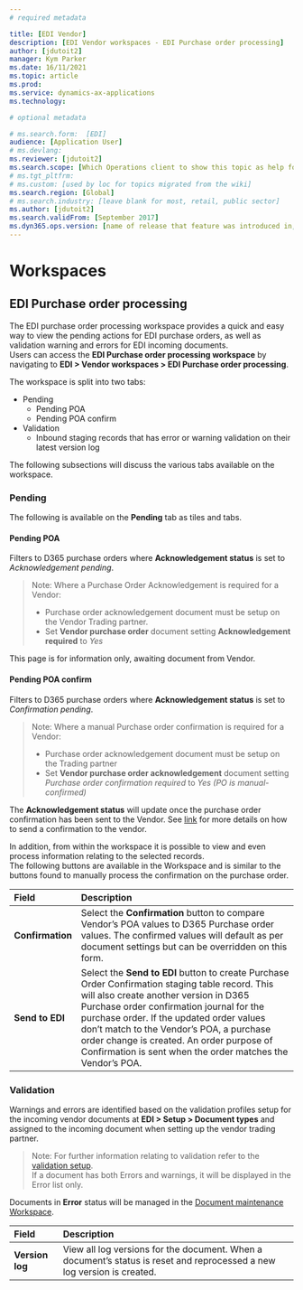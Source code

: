 ```yaml
---
# required metadata

title: [EDI Vendor]
description: [EDI Vendor workspaces - EDI Purchase order processing]
author: [jdutoit2]
manager: Kym Parker
ms.date: 16/11/2021
ms.topic: article
ms.prod: 
ms.service: dynamics-ax-applications
ms.technology: 

# optional metadata

# ms.search.form:  [EDI]
audience: [Application User]
# ms.devlang: 
ms.reviewer: [jdutoit2]
ms.search.scope: [Which Operations client to show this topic as help for, to be set by content strategist, see list here: https://microsoft.sharepoint.com/teams/DynDoc/_layouts/15/WopiFrame.aspx?sourcedoc={23419e1c-eb64-42e9-aa9b-79875b428718}&action=edit&wd=target%28Core%20Dynamics%20AX%20CP%20requirements%2Eone%7C4CC185C0%2DEFAA%2D42CD%2D94B9%2D8F2A45E7F61A%2FVersions%20list%20for%20docs%20topics%7CC14BE630%2D5151%2D49D6%2D8305%2D554B5084593C%2F%29]
# ms.tgt_pltfrm: 
# ms.custom: [used by loc for topics migrated from the wiki]
ms.search.region: [Global]
# ms.search.industry: [leave blank for most, retail, public sector]
ms.author: [jdutoit2]
ms.search.validFrom: [September 2017]
ms.dyn365.ops.version: [name of release that feature was introduced in, see list here: https://microsoft.sharepoint.com/teams/DynDoc/_layouts/15/WopiFrame.aspx?sourcedoc={23419e1c-eb64-42e9-aa9b-79875b428718}&action=edit&wd=target%28Core%20Dynamics%20AX%20CP%20requirements%2Eone%7C4CC185C0%2DEFAA%2D42CD%2D94B9%2D8F2A45E7F61A%2FVersions%20list%20for%20docs%20topics%7CC14BE630%2D5151%2D49D6%2D8305%2D554B5084593C%2F%29]
---
```


# Workspaces

## EDI Purchase order processing

The EDI purchase order processing workspace provides a quick and easy way to view the pending actions for EDI purchase orders, as well as validation warning and errors for EDI incoming documents. <br>
Users can access the **EDI Purchase order processing workspace** by navigating to **EDI > Vendor workspaces > EDI Purchase order processing**. <br> 

The workspace is split into two tabs:
- Pending
    - Pending POA
    - Pending POA confirm
- Validation
    - Inbound staging records that has error or warning validation on their latest version log

The following subsections will discuss the various tabs available on the workspace.

### Pending
The following is available on the **Pending** tab as tiles and tabs.

#### Pending POA
Filters to D365 purchase orders where **Acknowledgement status** is set to _Acknowledgement pending_. <br>
> Note: Where a Purchase Order Acknowledgement is required for a Vendor:
> - Purchase order acknowledgement document must be setup on the Vendor Trading partner. 
> - Set **Vendor purchase order** document setting **Acknowledgement required** to _Yes_

This page is for information only, awaiting document from Vendor.

#### Pending POA confirm
Filters to D365 purchase orders where **Acknowledgement status** is set to _Confirmation pending_. <br>
> Note: Where a manual Purchase order confirmation is required for a Vendor:
> - Purchase order acknowledgement document must be setup on the Trading partner
> - Set **Vendor purchase order acknowledgement** document setting _Purchase order confirmation required_ to _Yes (PO is manual-confirmed)_ 

The **Acknowledgement status** will update once the purchase order confirmation has been sent to the Vendor. See [link](../DOCUMENTS/Vendor%20purchase%20order%20acknowledgement.md#processing-purchase-order-confirmation-poc) for more details on how to send a confirmation to the vendor.

In addition, from within the workspace it is possible to view and even process information relating to the selected records. <br>
The following buttons are available in the Workspace and is similar to the buttons found to manually process the confirmation on the purchase order.

Field	              | Description
|:--                |:--
**Confirmation**    |	Select the **Confirmation** button to compare Vendor’s POA values to D365 Purchase order values. The confirmed values will default as per document settings but can be overridden on this form.
**Send to EDI**	    | Select the **Send to EDI** button to create Purchase Order Confirmation staging table record. This will also create another version in D365 Purchase order confirmation journal for the purchase order. If the updated order values don’t match to the Vendor’s POA, a purchase order change is created. An order purpose of Confirmation is sent when the order matches the Vendor’s POA.

### Validation
Warnings and errors are identified based on the validation profiles setup for the incoming vendor documents at **EDI > Setup > Document types** and assigned to the incoming document when setting up the vendor trading partner.

> Note: For further information relating to validation refer to the [validation setup](../SETUP/Validation%20profiles.md). <br>
> If a document has both Errors and warnings, it will be displayed in the Error list only.

Documents in **Error** status will be managed in the [Document maintenance Workspace](../../CORE/WORKSPACES/EDI%20Document%20maintenance%20workspace.md). <br> 

Field	            | Description
|:--                |:--
**Version log**     | View all log versions for the document. When a document’s status is reset and reprocessed a new log version is created.

